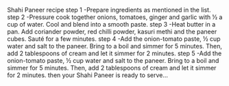 Shahi Paneer recipe 
step 1 -Prepare ingredients as mentioned in the list.
step 2 -Pressure cook together onions, tomatoes, ginger and garlic with ½ a cup of water. Cool and blend into a smooth paste.
step 3 -Heat butter in a pan. Add coriander powder, red chilli powder, kasuri methi and the paneer cubes. Sauté for a few minutes.
step 4 -Add the onion-tomato paste, ½ cup water and salt to the paneer. Bring to a boil and simmer for 5 minutes. Then, add 2 tablespoons of cream and let it simmer for 2 minutes.
step 5 -Add the onion-tomato paste, ½ cup water and salt to the paneer. Bring to a boil and simmer for 5 minutes. Then, add 2 tablespoons of cream and let it simmer for 2 minutes. 
then your Shahi Paneer is ready to serve... 